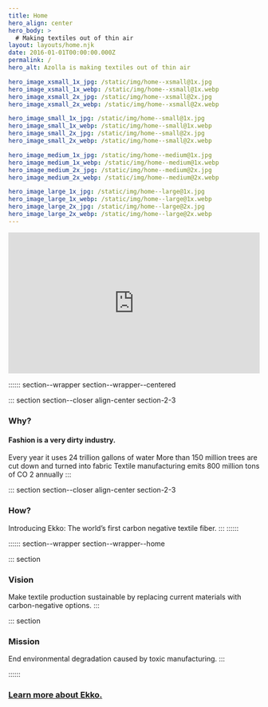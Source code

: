 ```yaml
---
title: Home
hero_align: center
hero_body: > 
  # Making textiles out of thin air
layout: layouts/home.njk
date: 2016-01-01T00:00:00.000Z
permalink: /
hero_alt: Azolla is making textiles out of thin air

hero_image_xsmall_1x_jpg: /static/img/home--xsmall@1x.jpg
hero_image_xsmall_1x_webp: /static/img/home--xsmall@1x.webp
hero_image_xsmall_2x_jpg: /static/img/home--xsmall@2x.jpg
hero_image_xsmall_2x_webp: /static/img/home--xsmall@2x.webp

hero_image_small_1x_jpg: /static/img/home--small@1x.jpg
hero_image_small_1x_webp: /static/img/home--small@1x.webp
hero_image_small_2x_jpg: /static/img/home--small@2x.jpg
hero_image_small_2x_webp: /static/img/home--small@2x.webp

hero_image_medium_1x_jpg: /static/img/home--medium@1x.jpg
hero_image_medium_1x_webp: /static/img/home--medium@1x.webp
hero_image_medium_2x_jpg: /static/img/home--medium@2x.jpg
hero_image_medium_2x_webp: /static/img/home--medium@2x.webp

hero_image_large_1x_jpg: /static/img/home--large@1x.jpg
hero_image_large_1x_webp: /static/img/home--large@1x.webp
hero_image_large_2x_jpg: /static/img/home--large@2x.jpg
hero_image_large_2x_webp: /static/img/home--large@2x.webp
---
```


<!-- :::::: section--wrapper section--wrapper--about
::: section section--intro section-2-3
  ### Azolla is making textiles out of thin air.
:::
:::::: -->

<style>.embed-container { position: relative; padding-bottom: 56.25%; height: 0; overflow: hidden; max-width: 100%; } .embed-container iframe, .embed-container object, .embed-container embed { position: absolute; top: 0; left: 0; width: 100%; height: 100%; }</style><div class='embed-container'><iframe src='https://www.youtube.com/embed//IdII-HfWX7E' frameborder='0' allowfullscreen></iframe></div>

:::::: section--wrapper section--wrapper--centered

::: section section--closer align-center section-2-3
  ### Why?
  #### Fashion is a very dirty industry.
  Every year it uses 24 trillion gallons of water
  More than 150 million trees are cut down and turned into fabric
  Textile manufacturing emits 800 million tons of CO 2 annually
:::

::: section section--closer align-center section-2-3
  ### How?
  Introducing Ekko: The world’s first carbon negative textile fiber.
:::
::::::

:::::: section--wrapper section--wrapper--home

::: section
  ### Vision
  Make textile production sustainable by replacing current materials with carbon-negative options.
:::

::: section
  ### Mission
  End environmental degradation caused by toxic manufacturing.
:::

::::::

<a href="/ekko.html" class="callout callout--large">
  <h3>Learn more about <span>Ekko<span>.</span></span></h3>
</a>
